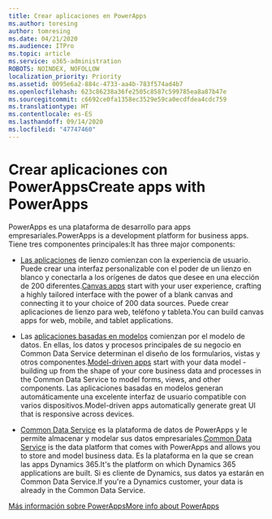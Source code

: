```yaml
---
title: Crear aplicaciones en PowerApps
ms.author: toresing
author: tomresing
ms.date: 04/21/2020
ms.audience: ITPro
ms.topic: article
ms.service: o365-administration
ROBOTS: NOINDEX, NOFOLLOW
localization_priority: Priority
ms.assetid: 0095e6a2-884c-4733-aa4b-783f574ad4b7
ms.openlocfilehash: 623c86238a36fe2505c8587c599785ea8a87b47e
ms.sourcegitcommit: c6692ce0fa1358ec3529e59ca0ecdfdea4cdc759
ms.translationtype: HT
ms.contentlocale: es-ES
ms.lasthandoff: 09/14/2020
ms.locfileid: "47747460"
---
```

# <a name="create-apps-with-powerapps"></a><span data-ttu-id="5fc79-102">Crear aplicaciones con PowerApps</span><span class="sxs-lookup"><span data-stu-id="5fc79-102">Create apps with PowerApps</span></span>

<span data-ttu-id="5fc79-103">PowerApps es una plataforma de desarrollo para apps empresariales.</span><span class="sxs-lookup"><span data-stu-id="5fc79-103">PowerApps is a development platform for business apps.</span></span> <span data-ttu-id="5fc79-104">Tiene tres componentes principales:</span><span class="sxs-lookup"><span data-stu-id="5fc79-104">It has three major components:</span></span> 
  
- <span data-ttu-id="5fc79-105">[Las aplicaciones](https://go.microsoft.com/fwlink/?linkid=874495) de lienzo comienzan con la experiencia de usuario. Puede crear una interfaz personalizable con el poder de un lienzo en blanco y conectarla a los orígenes de datos que desee en una elección de 200 diferentes.</span><span class="sxs-lookup"><span data-stu-id="5fc79-105">[Canvas apps](https://go.microsoft.com/fwlink/?linkid=874495) start with your user experience, crafting a highly tailored interface with the power of a blank canvas and connecting it to your choice of 200 data sources.</span></span> <span data-ttu-id="5fc79-106">Puede crear aplicaciones de lienzo para web, teléfono y tableta.</span><span class="sxs-lookup"><span data-stu-id="5fc79-106">You can build canvas apps for web, mobile, and tablet applications.</span></span> 
    
- <span data-ttu-id="5fc79-107">Las [aplicaciones basadas en modelos](https://go.microsoft.com/fwlink/?linkid=874496) comienzan por el modelo de datos. En ellas, los datos y procesos principales de su negocio en Common Data Service determinan el diseño de los formularios, vistas y otros componentes.</span><span class="sxs-lookup"><span data-stu-id="5fc79-107">[Model-driven apps](https://go.microsoft.com/fwlink/?linkid=874496) start with your data model - building up from the shape of your core business data and processes in the Common Data Service to model forms, views, and other components.</span></span> <span data-ttu-id="5fc79-108">Las aplicaciones basadas en modelos generan automáticamente una excelente interfaz de usuario compatible con varios dispositivos.</span><span class="sxs-lookup"><span data-stu-id="5fc79-108">Model-driven apps automatically generate great UI that is responsive across devices.</span></span> 
    
- <span data-ttu-id="5fc79-109">[Common Data Service](https://go.microsoft.com/fwlink/?linkid=874497) es la plataforma de datos de PowerApps y le permite almacenar y modelar sus datos empresariales.</span><span class="sxs-lookup"><span data-stu-id="5fc79-109">[Common Data Service](https://go.microsoft.com/fwlink/?linkid=874497) is the data platform that comes with PowerApps and allows you to store and model business data.</span></span> <span data-ttu-id="5fc79-110">Es la plataforma en la que se crean las apps Dynamics 365.</span><span class="sxs-lookup"><span data-stu-id="5fc79-110">It's the platform on which Dynamics 365 applications are built.</span></span> <span data-ttu-id="5fc79-111">Si es cliente de Dynamics, sus datos ya estarán en Common Data Service.</span><span class="sxs-lookup"><span data-stu-id="5fc79-111">If you're a Dynamics customer, your data is already in the Common Data Service.</span></span> 
    
[<span data-ttu-id="5fc79-112">Más información sobre PowerApps</span><span class="sxs-lookup"><span data-stu-id="5fc79-112">More info about PowerApps</span></span>](https://go.microsoft.com/fwlink/?linkid=874498)
  

